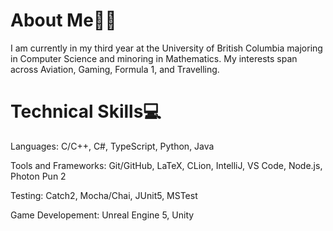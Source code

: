 <!-- ## Check out my game creations here: [Itch.io Game Porfolio](https://skyl1ne0.itch.io/) -->

# About Me👨‍💻

I am currently in my third year at the University of British Columbia majoring in Computer Science and minoring in Mathematics. My interests span across Aviation, Gaming, Formula 1, and Travelling. 

# Technical Skills💻

Languages: C/C++, C#, TypeScript, Python, Java

Tools and Frameworks: Git/GitHub, LaTeX, CLion, IntelliJ, VS Code, Node.js, Photon Pun 2

Testing: Catch2, Mocha/Chai, JUnit5, MSTest 

Game Developement: Unreal Engine 5, Unity <br>


<!-- # Relevant University Courses📝

- CPSC 340 (Machine Learning and Data Mining)
- CPSC 313 (Computer Hardware and Operating Systems)
- CPSC 322 (Introduction to Artificial Intelligence)
- CPSC 317 (Introduction to Computer Networking)
- CPSC 320 (Intermediate Algorithm Design and Analysis)
- CPSC 310 (Introduction to Software Engineering)
- Math 302 (Introduction to Probability)
- Math 340 (Introduction to Linear Programming) -->

<!-- # Current Projects🛠️ -->
  <!-- - ### Kings vs Pigs (April 2024 - )
  - 2D platformer game in Unreal Engine 5. Main goal is to learn UE5 blueprinting and focusing on user interaction, collisons and triggers, and core game mechanics.  -->

<!-- # Completed Projects✍️
- ### PAlgoX (May 2024 - August 2024) - [Source Code](https://github.com/Aadit1004/PAlgoX) - *C++*
- ### InsightUBC (January 2024 - April 2024) - [Video Showcase](https://youtu.be/75JvkotGXSQ) - *TypeScript*
<!-- Currently working on a full stack project, along with [Bryan Hui](https://github.com/Sudo-BryanH), which focuses on creating an efficient backend for managing and querying historical data about UBC sections and rooms, followed by developing a user-friendly frontend for interactive queries. Using TypeScript, Node.JS, and Mocha/Chai for testing. -->
<!--
- ### Silent Stalker of Level 0 (July 2023 - August 2023) - [Itch.io Game Page](https://skyl1ne0.itch.io/silent-stalker-of-level-0) - *C#*
- ### Void Rocks (August 2023) - [Itch.io Game Page](https://skyl1ne0.itch.io/void-rocks) - [Source Code](https://github.com/Aadit1004/Void-Rocks) - *C#*
- ### 3D Multiplayer Chess (June 2023 - July 2023) - [Itch.io Game Page](https://skyl1ne0.itch.io/chess-3d) - *C#*
- ### Linear Algebra Static Library (May 2023) - [Source Code](https://github.com/Aadit1004/Linear-Algebra-Static-Library) - *C++*
- ### ATM Bank Application (September 2022 - November 2022) - [Source Code](https://github.com/Aadit1004/ATM-Bank-Application) - *Java*
-->
<!-- # Completed Solo-Development Game Projects🎮 -->
